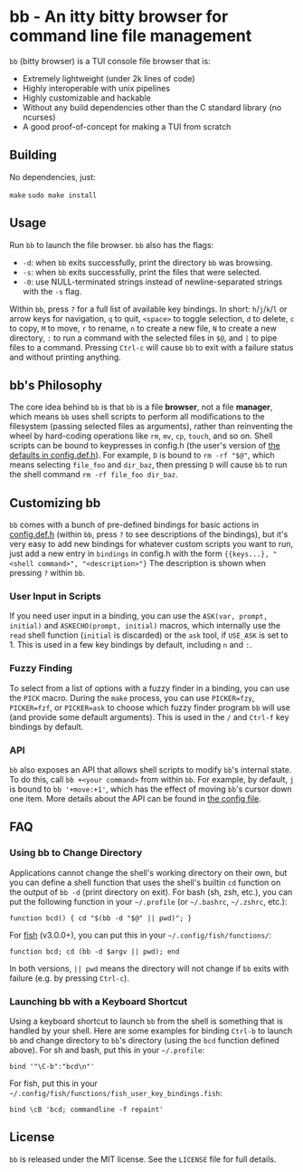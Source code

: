 # bb - An itty bitty browser for command line file management

`bb` (bitty browser) is a TUI console file browser that is:

- Extremely lightweight (under 2k lines of code)
- Highly interoperable with unix pipelines
- Highly customizable and hackable
- Without any build dependencies other than the C standard library (no ncurses)
- A good proof-of-concept for making a TUI from scratch

## Building
No dependencies, just:

`make`
`sudo make install`

## Usage

Run `bb` to launch the file browser. `bb` also has the flags:

- `-d`: when `bb` exits successfully, print the directory `bb` was browsing.
- `-s`: when `bb` exits successfully, print the files that were selected.
- `-0`: use NULL-terminated strings instead of newline-separated strings with
  the `-s` flag.

Within `bb`, press `?` for a full list of available key bindings. In short:
`h`/`j`/`k`/`l` or arrow keys for navigation, `q` to quit, `<space>` to toggle
selection, `d` to delete, `c` to copy, `M` to move, `r` to rename, `n` to
create a new file, `N` to create a new directory, `:` to run a command with the
selected files in `$@`, and `|` to pipe files to a command. Pressing `Ctrl-c`
will cause `bb` to exit with a failure status and without printing anything.

## bb's Philosophy
The core idea behind `bb` is that `bb` is a file **browser**, not a file
**manager**, which means `bb` uses shell scripts to perform all modifications
to the filesystem (passing selected files as arguments), rather than
reinventing the wheel by hard-coding operations like `rm`, `mv`, `cp`, `touch`,
and so on.  Shell scripts can be bound to keypresses in config.h (the user's
version of [the defaults in config.def.h](config.def.h)). For example, `D` is
bound to `rm -rf "$@"`, which means selecting `file_foo` and `dir_baz`, then
pressing `D` will cause `bb` to run the shell command `rm -rf file_foo dir_baz`.

## Customizing bb
`bb` comes with a bunch of pre-defined bindings for basic actions in
[config.def.h](config.def.h) (within `bb`, press `?` to see descriptions of the
bindings), but it's very easy to add new bindings for whatever custom scripts
you want to run, just add a new entry in `bindings` in config.h with the form
`{{keys...}, "<shell command>", "<description>"}` The description is shown when
pressing `?` within `bb`.

### User Input in Scripts
If you need user input in a binding, you can use the `ASK(var, prompt,
initial)` and `ASKECHO(prompt, initial)` macros, which internally use the
`read` shell function (`initial` is discarded) or the `ask` tool, if `USE_ASK`
is set to 1. This is used in a few key bindings by default, including `n` and
`:`.

### Fuzzy Finding
To select from a list of options with a fuzzy finder in a binding, you can use
the `PICK` macro. During the `make` process, you can use `PICKER=fzy`,
`PICKER=fzf`, or `PICKER=ask` to choose which fuzzy finder program `bb` will
use (and provide some default arguments). This is used in the `/` and `Ctrl-f`
key bindings by default.

### API
`bb` also exposes an API that allows shell scripts to modify `bb`'s internal
state. To do this, call `bb +<your command>` from within `bb`. For example, by
default, `j` is bound to `bb '+move:+1'`, which has the effect of moving `bb`'s
cursor down one item. More details about the API can be found in [the config
file](config.def.h).

## FAQ
### Using bb to Change Directory
Applications cannot change the shell's working directory on their own, but you
can define a shell function that uses the shell's builtin `cd` function on the
output of `bb -d` (print directory on exit). For bash (sh, zsh, etc.), you can
put the following function in your `~/.profile` (or `~/.bashrc`, `~/.zshrc`,
etc.):

    function bcd() { cd "$(bb -d "$@" || pwd)"; }

For [fish](https://fishshell.com/) (v3.0.0+), you can put this in your
`~/.config/fish/functions/`:

    function bcd; cd (bb -d $argv || pwd); end

In both versions, `|| pwd` means the directory will not change if `bb` exits
with failure (e.g. by pressing `Ctrl-c`).

### Launching bb with a Keyboard Shortcut
Using a keyboard shortcut to launch `bb` from the shell is something that is
handled by your shell. Here are some examples for binding `Ctrl-b` to launch
`bb` and change directory to `bb`'s directory (using the `bcd` function defined
above). For sh and bash, put this in your `~/.profile`:

    bind '"\C-b":"bcd\n"'

For fish, put this in your `~/.config/fish/functions/fish_user_key_bindings.fish`:

    bind \cB 'bcd; commandline -f repaint'

## License
`bb` is released under the MIT license. See the `LICENSE` file for full details.
